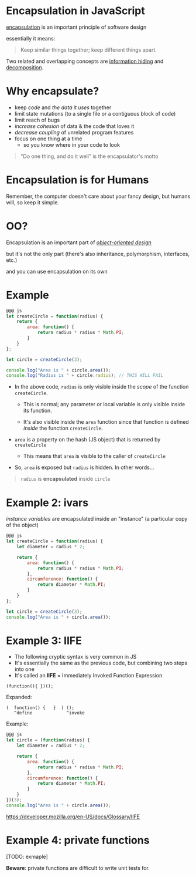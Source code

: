 # Encapsulation in JavaScript

[encapsulation](https://en.wikipedia.org/wiki/Encapsulation_(computer_programming)) is an important principle of software design

essentially it means:

> Keep similar things together; keep different things apart.

Two related and overlapping concepts are [information hiding](https://en.wikipedia.org/wiki/Information_hiding) and [decomposition](https://en.wikipedia.org/wiki/Decomposition_(computer_science)).

# Why encapsulate?

* keep *code* and *the data it uses* together
* limit state mutations (to a single file or a contiguous block of code)
* limit reach of bugs
* *increase cohesion* of data & the code that loves it
* *decrease coupling* of unrelated program features
* focus on one thing at a time
  * so you know where in your code to look

> "Do one thing, and do it well" is the encapsulator's motto

# Encapsulation is for Humans

Remember, the computer doesn't care about your fancy design, but humans will, so keep it simple.

# OO?

Encapsulation is an important part of *[object-oriented design](/lessons/oo_js)*

but it's not the only part (there's also inheritance, polymorphism, interfaces, etc.)

and you can use encapsulation on its own

# Example

```js
@@@ js
let createCircle = function(radius) {
    return {
        area: function() {
            return radius * radius * Math.PI;
        }
    }
};

let circle = createCircle(3);

console.log("Area is " + circle.area());
console.log("Radius is " + circle.radius); // THIS WILL FAIL
```

* In the above code, `radius` is only visible inside the *scope* of the function `createCircle`. 

  * This is normal; any parameter or local variable is only visible inside its function.

  * It's also visible inside the `area` function since that function is defined *inside* the function `createCircle`.

* `area` is a property on the hash (JS object) that is returned by `createCircle`

  * This means that `area` is visible to the caller of `createCircle`

* So, `area` is exposed but `radius` is hidden. In other words...

> `radius` is **encapsulated** inside `circle`

# Example 2: ivars

*instance variables* are encapsulated inside an "instance" (a particular copy of the object)

```js
@@@ js
let createCircle = function(radius) {
    let diameter = radius * 2;

    return {
        area: function() {
            return radius * radius * Math.PI;
        },
        circumference: function() {
            return diameter * Math.PI;
        }
    }
};

let circle = createCircle(3);
console.log("Area is " + circle.area());
```

# Example 3: IIFE

* The following cryptic syntax is very common in JS
* It's essentially the same as the previous code, but combining two steps into one
* It's called an **IIFE** = Immediately Invoked Function Expression

 `(function(){ })();`


Expanded:

```
(  function() {   }  ) ();
   ^define             ^invoke
```

Example:

```js
@@@ js
let circle = (function(radius) {
    let diameter = radius * 2;

    return {
        area: function() {
            return radius * radius * Math.PI;
        },
        circumference: function() {
            return diameter * Math.PI;
        }
    }
})(3);
console.log("Area is " + circle.area());
```

<https://developer.mozilla.org/en-US/docs/Glossary/IIFE>

# Example 4: private functions

[TODO: exmaple]

**Beware**: private functions are difficult to write unit tests for.
